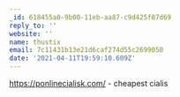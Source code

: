 ```yaml
---
_id: 618455a0-9b00-11eb-aa87-c9d425f87d69
reply_to: ''
website: ''
name: thustix
email: 7c11431b13e21d6caf274d55c2699050
date: '2021-04-11T19:59:10.609Z'
---
```

https://ponlinecialisk.com/ - cheapest cialis
